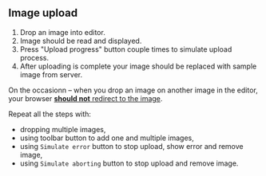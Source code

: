 ## Image upload

1. Drop an image into editor.
1. Image should be read and displayed.
1. Press "Upload progress" button couple times to simulate upload process.
1. After uploading is complete your image should be replaced with sample image from server.

On the occasionn – when you drop an image on another image in the editor,
your browser [**should not** redirect to the image](https://github.com/ckeditor/ckeditor5-upload/issues/32).

Repeat all the steps with:
* dropping multiple images,
* using toolbar button to add one and multiple images,
* using `Simulate error` button to stop upload, show error and remove image,
* using `Simulate aborting` button to stop upload and remove image.
